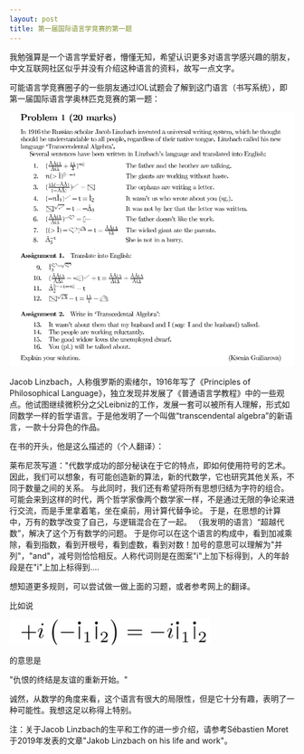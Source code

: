 ```yaml
---
layout: post
title: 第一届国际语言学竞赛的第一题
---
```


我勉强算是一个语言学爱好者，懵懂无知，希望认识更多对语言学感兴趣的朋友，中文互联网社区似乎并没有介绍这种语言的资料，故写一点文字。

可能语言学竞赛圈子的一些朋友通过IOL试题会了解到这门语言（书写系统），即第一届国际语言学奥林匹克竞赛的第一题：

![avatar](https://raw.githubusercontent.com/banana3000/banana3000.github.io/master/images/IOL2003-1.png)


Jacob Linzbach，人称俄罗斯的索绪尔，1916年写了《Principles of Philosophical Language》，独立发现并发展了《普通语言学教程》中的一些观点。他试图继续微积分之父Leibniz的工作，发展一套可以被所有人理解，形式如同数学一样的哲学语言。于是他发明了一个叫做“transcendental algebra”的新语言，一款十分异色的作品。

在书的开头，他是这么描述的（个人翻译）：

莱布尼茨写道："代数学成功的部分秘诀在于它的特点，即如何使用符号的艺术。
因此，我们可以想象，有可能创造新的算法，新的代数学，它也研究其他关系，不同于数量之间的关系。
与此同时，我们还有希望将所有思想归结为字符的组合。可能会来到这样的时代，两个哲学家像两个数学家一样，不是通过无限的争论来进行交流，而是手里拿着笔，坐在桌前，用计算代替争论。
于是，在思想的计算中，万有的数学改变了自己，与逻辑混合在了一起。
（我发明的语言）“超越代数”，解决了这个万有数学的问题。
于是你可以在这个语言的构成中，看到加减乘除，看到指数，看到开根号，看到虚数，看到对数！加号的意思可以理解为"并列"，"and"，减号则恰恰相反。人称代词则是在图案"i"上加下标得到，人的年龄段是在"i"上加上标得到....

想知道更多规则，可以尝试做一做上面的习题，或者参考网上的翻译。

比如说

![avatar](https://github.com/banana3000/banana3000.github.io/blob/master/images/tranalgebraexample.png?raw=true)

的意思是

"仇恨的终结是友谊的重新开始。"



诚然，从数学的角度来看，这个语言有很大的局限性，但是它十分有趣，表明了一种可能性。我想这足以称得上特别。



注：关于Jacob Linzbach的生平和工作的进一步介绍，请参考Sébastien Moret于2019年发表的文章"Jakob Linzbach on his life and work"。
